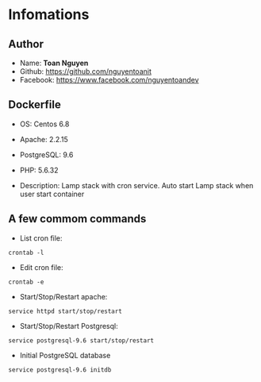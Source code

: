 # Infomations
## Author
- Name: **Toan Nguyen**
- Github: https://github.com/nguyentoanit
- Facebook: https://www.facebook.com/nguyentoandev

## Dockerfile
- OS: Centos 6.8
- Apache: 2.2.15
- PostgreSQL: 9.6
- PHP: 5.6.32

- Description: Lamp stack with cron service. Auto start Lamp stack when user start container

## A few commom commands
- List cron file:

```
crontab -l
```
- Edit cron file:

```
crontab -e
```
- Start/Stop/Restart apache:

```
service httpd start/stop/restart
```
- Start/Stop/Restart Postgresql:

```
service postgresql-9.6 start/stop/restart
```
- Initial PostgreSQL database

```
service postgresql-9.6 initdb
```